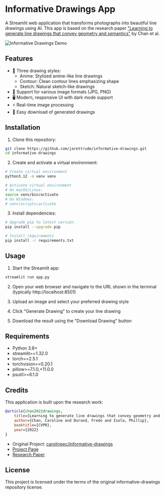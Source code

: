 # Informative Drawings App

A Streamlit web application that transforms photographs into beautiful line drawings using AI. This app is based on the research paper ["Learning to generate line drawings that convey geometry and semantics"](https://arxiv.org/abs/2203.12691) by Chan et al.

![Informative Drawings Demo](https://carolineec.github.io/informative_drawings/images/teaser.png)

## Features

- 🎨 Three drawing styles:
  - Anime: Stylized anime-like line drawings
  - Contour: Clean contour lines emphasizing shape
  - Sketch: Natural sketch-like drawings
- 📸 Support for various image formats (JPG, PNG)
- 🖥️ Modern, responsive UI with dark mode support
- ⚡ Real-time image processing
- 💾 Easy download of generated drawings

## Installation

1. Clone this repository:
```bash
git clone https://github.com/jarettrude/informative-drawings.git
cd informative-drawings
```

2. Create and activate a virtual environment:
```bash
# Create virtual environment
python3.12 -m venv venv

# Activate virtual environment
# On macOS/Linux:
source venv/bin/activate
# On Windows:
# venv\Scripts\activate
```

3. Install dependencies:
```bash
# Upgrade pip to latest version
pip install --upgrade pip

# Install requirements
pip install -r requirements.txt
```

## Usage

1. Start the Streamlit app:
```bash
streamlit run app.py
```

2. Open your web browser and navigate to the URL shown in the terminal (typically http://localhost:8501)

3. Upload an image and select your preferred drawing style

4. Click "Generate Drawing" to create your line drawing

5. Download the result using the "Download Drawing" button

## Requirements

- Python 3.8+
- streamlit==1.32.0
- torch==2.5.1
- torchvision==0.20.1
- pillow>=7.1.0,<11.0.0
- psutil>=6.1.0

## Credits

This application is built upon the research work:

```bibtex
@article{chan2022drawings,
    title={Learning to generate line drawings that convey geometry and semantics},
    author={Chan, Caroline and Durand, Fredo and Isola, Phillip},
    booktitle={CVPR},
    year={2022}
}
```

- Original Project: [carolineec/informative-drawings](https://github.com/carolineec/informative-drawings)
- [Project Page](https://carolineec.github.io/informative_drawings/)
- [Research Paper](https://arxiv.org/abs/2203.12691)

## License

This project is licensed under the terms of the original informative-drawings repository license.
